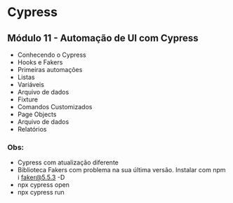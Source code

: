 # Cypress

## Módulo 11 - Automação de UI com Cypress

* Conhecendo o Cypress
* Hooks e Fakers
* Primeiras automações
* Listas
* Variáveis
* Arquivo de dados
* Fixture
* Comandos Customizados
* Page Objects
* Arquivo de dados
* Relatórios

### Obs:
* Cypress com atualização diferente
* Biblioteca Fakers com problema na sua última versão. Instalar com npm i faker@5.5.3 -D
* npx cypress open
* npx cypress run
